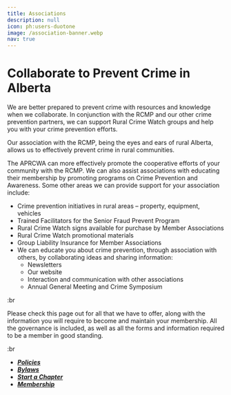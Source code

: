 ```yaml
---
title: Associations
description: null
icon: ph:users-duotone
image: /association-banner.webp
nav: true
---
```


# Collaborate to Prevent Crime in Alberta

We are better prepared to prevent crime with resources and knowledge when we collaborate. In conjunction with the RCMP and our other crime prevention partners, we can support Rural Crime Watch groups and help you with your crime prevention efforts.

Our association with the RCMP, being the eyes and ears of rural Alberta, allows us to effectively prevent crime in rural communities.

The APRCWA can more effectively promote the cooperative efforts of your community with the RCMP. We can also assist associations with educating their membership by promoting programs on Crime Prevention and Awareness. Some other areas we can provide support for your association include:

- Crime prevention initiatives in rural areas – property, equipment, vehicles
- Trained Facilitators for the Senior Fraud Prevent Program
- Rural Crime Watch signs available for purchase by Member Associations
- Rural Crime Watch promotional materials
- Group Liability Insurance for Member Associations
- We can educate you about crime prevention, through association with others, by collaborating ideas and sharing information:
  <br>
  * Newsletters
  * Our website
  * Interaction and communication with other associations
  * Annual General Meeting and Crime Symposium

:br 

Please check this page out for all that we have to offer, along with the information you will require to become and maintain your membership. All the governance is included, as well as all the forms and information required to be a member in good standing.

:br

- _**[Policies](https://www.ruralcrimewatch.ab.ca/associations/policies)**_
- _**[Bylaws](https://www.ruralcrimewatch.ab.ca/associations/bylaws")**_
- _**[Start a Chapter](https://www.ruralcrimewatch.ab.ca/associations/start-an-association")**_
- _**[Membership](https://www.ruralcrimewatch.ab.ca/associations/membership")**_
